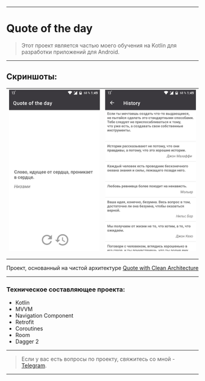 ____

# Quote of the day

> Этот проект является частью моего обучения на Kotlin для разработки приложений для Android.
 
____

## Скриншоты:

| <img src="pictures/device_screen_1.png"> | <img src="pictures/device_screen_2.png"> |
| ---------------------------------------------- | -------------------------------------------- |

____

Проект, основанный на чистой архитектуре [Quote with Clean Architecture](https://github.com/zurbaevi/android-quote-of-the-day/tree/clean_architecture)

____

### Техническое составляющее проекта:

- Kotlin
- MVVM
- Navigation Component
- Retrofit
- Coroutines
- Room
- Dagger 2

____

> Если у вас есть вопросы по проекту, свяжитесь со мной - [Telegram](https://t.me/zurbaevi). 

___
